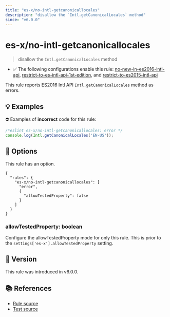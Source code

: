 ```yaml
---
title: "es-x/no-intl-getcanonicallocales"
description: "disallow the `Intl.getCanonicalLocales` method"
since: "v6.0.0"
---
```


# es-x/no-intl-getcanonicallocales
> disallow the `Intl.getCanonicalLocales` method

- ✅ The following configurations enable this rule: [no-new-in-es2016-intl-api], [restrict-to-es-intl-api-1st-edition], and [restrict-to-es2015-intl-api]

This rule reports ES2016 Intl API `Intl.getCanonicalLocales` method as errors.

## 💡 Examples

⛔ Examples of **incorrect** code for this rule:

<eslint-playground type="bad">

```js
/*eslint es-x/no-intl-getcanonicallocales: error */
console.log(Intl.getCanonicalLocales('EN-US'));
```

</eslint-playground>

## 🔧 Options

This rule has an option.

```jsonc
{
  "rules": {
    "es-x/no-intl-getcanonicallocales": [
      "error",
      {
        "allowTestedProperty": false
      }
    ]
  }
}
```

### allowTestedProperty: boolean

Configure the allowTestedProperty mode for only this rule.
This is prior to the `settings['es-x'].allowTestedProperty` setting.

## 🚀 Version

This rule was introduced in v6.0.0.

## 📚 References

- [Rule source](https://github.com/eslint-community/eslint-plugin-es-x/blob/master/lib/rules/no-intl-getcanonicallocales.js)
- [Test source](https://github.com/eslint-community/eslint-plugin-es-x/blob/master/tests/lib/rules/no-intl-getcanonicallocales.js)

[no-new-in-es2016-intl-api]: ../configs/index.md#no-new-in-es2016-intl-api
[restrict-to-es-intl-api-1st-edition]: ../configs/index.md#restrict-to-es-intl-api-1st-edition
[restrict-to-es2015-intl-api]: ../configs/index.md#restrict-to-es2015-intl-api
